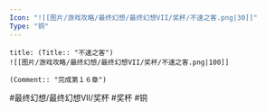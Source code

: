 ```yaml
---
Icon: "![[图片/游戏攻略/最终幻想/最终幻想VII/奖杯/不速之客.png|30]]"
Type: "铜"
---
```

```ad-common-bronze-trophy
title: (Title:: "不速之客")
![[图片/游戏攻略/最终幻想/最终幻想VII/奖杯/不速之客.png|100]]

(Comment:: "完成第１６章")
```

#最终幻想/最终幻想VII/奖杯 #奖杯 #铜
